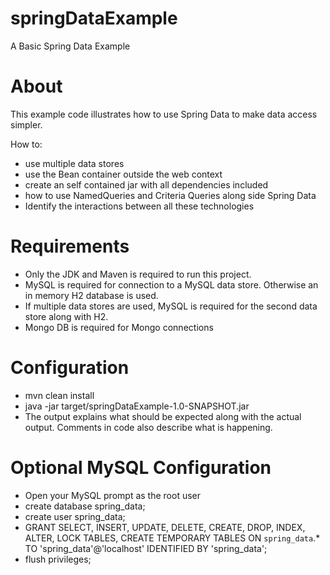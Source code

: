 springDataExample
=================

A Basic Spring Data Example

About
=====

This example code illustrates how to use Spring Data to make data access simpler.

How to:
 * use multiple data stores
 * use the Bean container outside the web context
 * create an self contained jar with all dependencies included
 * how to use NamedQueries and Criteria Queries along side Spring Data
 * Identify the interactions between all these technologies

Requirements
============

 * Only the JDK and Maven is required to run this project.
 * MySQL is required for connection to a MySQL data store.  Otherwise an in memory H2 database is used.
 * If multiple data stores are used, MySQL is required for the second data store along with H2.
 * Mongo DB is required for Mongo connections

Configuration
=============

 * mvn clean install
 * java -jar target/springDataExample-1.0-SNAPSHOT.jar
 * The output explains what should be expected along with the actual output.  Comments in code also describe what is happening.

 Optional MySQL Configuration
 ============================

 * Open your MySQL prompt as the root user
 * create database spring_data;
 * create user spring_data;
 * GRANT SELECT, INSERT, UPDATE, DELETE, CREATE, DROP, INDEX, ALTER, LOCK TABLES, CREATE TEMPORARY TABLES ON `spring_data`.* TO 'spring_data'@'localhost' IDENTIFIED BY 'spring_data';
 * flush privileges;